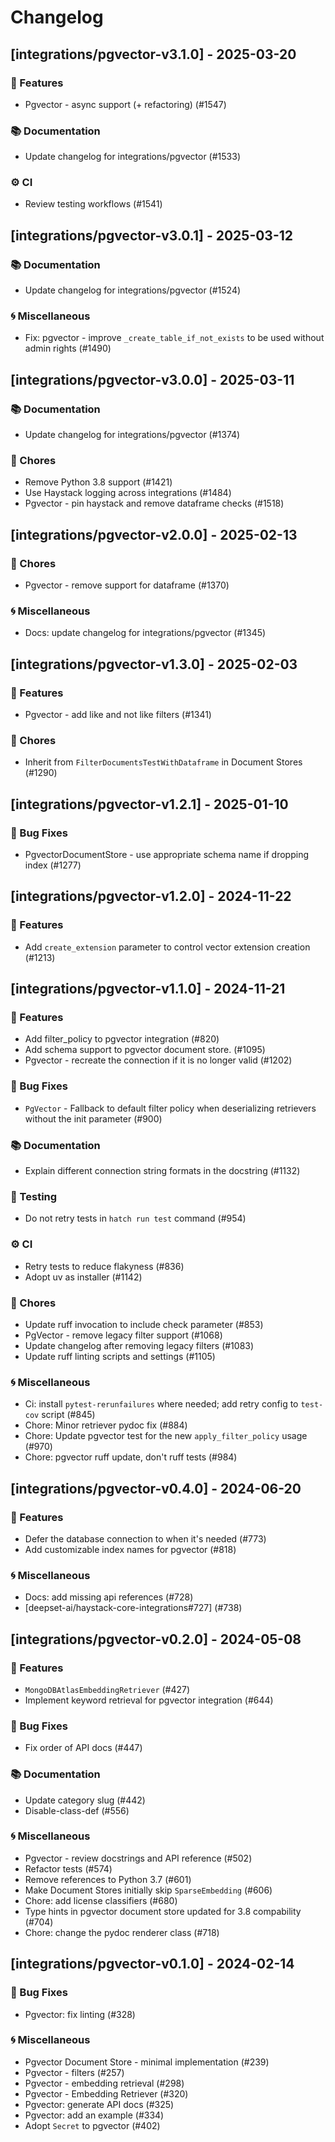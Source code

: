 # Changelog

## [integrations/pgvector-v3.1.0] - 2025-03-20

### 🚀 Features

- Pgvector - async support (+ refactoring) (#1547)

### 📚 Documentation

- Update changelog for integrations/pgvector (#1533)

### ⚙️ CI

- Review testing workflows (#1541)

## [integrations/pgvector-v3.0.1] - 2025-03-12

### 📚 Documentation

- Update changelog for integrations/pgvector (#1524)

### 🌀 Miscellaneous

- Fix: pgvector - improve `_create_table_if_not_exists` to be used without admin rights (#1490)

## [integrations/pgvector-v3.0.0] - 2025-03-11

### 📚 Documentation

- Update changelog for integrations/pgvector (#1374)

### 🧹 Chores

- Remove Python 3.8 support (#1421)
- Use Haystack logging across integrations (#1484)
- Pgvector - pin haystack and remove dataframe checks (#1518)

## [integrations/pgvector-v2.0.0] - 2025-02-13

### 🧹 Chores

- Pgvector - remove support for dataframe (#1370)

### 🌀 Miscellaneous

- Docs: update changelog for integrations/pgvector (#1345)

## [integrations/pgvector-v1.3.0] - 2025-02-03

### 🚀 Features

- Pgvector - add like and not like filters (#1341)

### 🧹 Chores

- Inherit from `FilterDocumentsTestWithDataframe` in Document Stores (#1290)


## [integrations/pgvector-v1.2.1] - 2025-01-10

### 🐛 Bug Fixes

- PgvectorDocumentStore - use appropriate schema name if dropping index (#1277)


## [integrations/pgvector-v1.2.0] - 2024-11-22

### 🚀 Features

- Add `create_extension` parameter to control vector extension creation (#1213)


## [integrations/pgvector-v1.1.0] - 2024-11-21

### 🚀 Features

- Add filter_policy to pgvector integration (#820)
- Add schema support to pgvector document store. (#1095)
- Pgvector - recreate the connection if it is no longer valid (#1202)

### 🐛 Bug Fixes

- `PgVector` - Fallback to default filter policy when deserializing retrievers without the init parameter (#900)

### 📚 Documentation

- Explain different connection string formats in the docstring (#1132)

### 🧪 Testing

- Do not retry tests in `hatch run test` command (#954)

### ⚙️ CI

- Retry tests to reduce flakyness (#836)
- Adopt uv as installer (#1142)

### 🧹 Chores

- Update ruff invocation to include check parameter (#853)
- PgVector - remove legacy filter support (#1068)
- Update changelog after removing legacy filters (#1083)
- Update ruff linting scripts and settings (#1105)

### 🌀 Miscellaneous

- Ci: install `pytest-rerunfailures` where needed; add retry config to `test-cov` script (#845)
- Chore: Minor retriever pydoc fix (#884)
- Chore: Update pgvector test for the new `apply_filter_policy` usage (#970)
- Chore: pgvector ruff update, don't ruff tests (#984)

## [integrations/pgvector-v0.4.0] - 2024-06-20

### 🚀 Features

- Defer the database connection to when it's needed (#773)
- Add customizable index names for pgvector (#818)

### 🌀 Miscellaneous

- Docs: add missing api references (#728)
- [deepset-ai/haystack-core-integrations#727] (#738)

## [integrations/pgvector-v0.2.0] - 2024-05-08

### 🚀 Features

- `MongoDBAtlasEmbeddingRetriever` (#427)
- Implement keyword retrieval for pgvector integration (#644)

### 🐛 Bug Fixes

- Fix order of API docs (#447)

### 📚 Documentation

- Update category slug (#442)
- Disable-class-def (#556)

### 🌀 Miscellaneous

- Pgvector - review docstrings and API reference (#502)
- Refactor tests (#574)
- Remove references to Python 3.7 (#601)
- Make Document Stores initially skip `SparseEmbedding` (#606)
- Chore: add license classifiers (#680)
- Type hints in pgvector document store updated for 3.8 compability (#704)
- Chore: change the pydoc renderer class (#718)

## [integrations/pgvector-v0.1.0] - 2024-02-14

### 🐛 Bug Fixes

- Pgvector: fix linting (#328)

### 🌀 Miscellaneous

- Pgvector Document Store - minimal implementation (#239)
- Pgvector - filters (#257)
- Pgvector - embedding retrieval (#298)
- Pgvector - Embedding Retriever (#320)
- Pgvector: generate API docs (#325)
- Pgvector: add an example (#334)
- Adopt `Secret` to pgvector (#402)

<!-- generated by git-cliff -->
